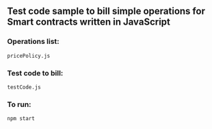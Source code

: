 ## Test code sample to bill simple operations for Smart contracts written in JavaScript

### Operations list:
```
pricePolicy.js
```

### Test code to bill:
```
testCode.js
```

### To run:
```
npm start
```